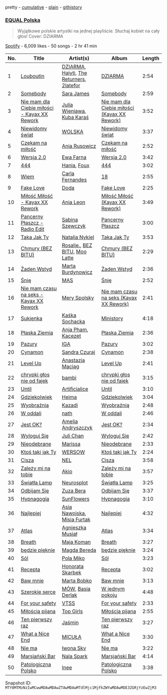 pretty - [cumulative](/playlists/cumulative/37i9dQZF1DWWsiJMaq2jt5.md) - [plain](/playlists/plain/37i9dQZF1DWWsiJMaq2jt5) - [githistory](https://github.githistory.xyz/mackorone/spotify-playlist-archive/blob/main/playlists/plain/37i9dQZF1DWWsiJMaq2jt5)

### [EQUAL Polska](https://open.spotify.com/playlist/37i9dQZF1DWWsiJMaq2jt5)

> Wyjątkowe polskie artystki na jednej playliście\. Słuchaj kobiet na cały głos! Cover: DZIARMA

[Spotify](https://open.spotify.com/user/spotify) - 6,009 likes - 50 songs - 2 hr 41 min

| No. | Title | Artist(s) | Album | Length |
|---|---|---|---|---|
| 1 | [Louboutin](https://open.spotify.com/track/0JNyBvVyQ5awHtRLsiKrKL) | [DZIARMA](https://open.spotify.com/artist/6LwJ1zgqEFyIwXzDD44Qsn), [Haiyti](https://open.spotify.com/artist/3NjbpG6MmFGVLXwbcPXH90), [The Returners](https://open.spotify.com/artist/4zO6WqG8mu49ek0ZDIptTk), [2latefor](https://open.spotify.com/artist/17gX3tD2iLMYlMGE3fXiq1) | [DZIARMA](https://open.spotify.com/album/3M2jL4tMc6m3aIFYm7MpAk) | 2:54 |
| 2 | [Somebody](https://open.spotify.com/track/2aYPLZ0ZuCThRH8Lh5z3lJ) | [Sara James](https://open.spotify.com/artist/6flsK6BZEkCqoz4t3M4oeV) | [Somebody](https://open.spotify.com/album/7wOYn4ZA4BZMcsQsgDSaCt) | 2:59 |
| 3 | [Nie mam dla Ciebie miłości \- Kayax XX Rework](https://open.spotify.com/track/1tpTQqcp91F73bcYXlykTW) | [Julia Wieniawa](https://open.spotify.com/artist/1HX9uYVwH6HHGyE8xSgtUD), [Kuba Karaś](https://open.spotify.com/artist/39ycziDyXzRblGDq5L243I) | [Nie mam dla Ciebie miłości \(Kayax XX Rework\)](https://open.spotify.com/album/5aOyp3KvQE9JuFAmXCtxLy) | 3:52 |
| 4 | [Niewidomy świat](https://open.spotify.com/track/7ytykqgAODvsHyjpOf2zeT) | [WOLSKA](https://open.spotify.com/artist/6W535X9Sk4zYwdMeXQ8LwM) | [Niewidomy świat](https://open.spotify.com/album/1sTr9pVk8FuWDPafyIQ6sI) | 3:37 |
| 5 | [Czekam na miłość](https://open.spotify.com/track/6fjbgL8QKY7btsuBpYf1Sr) | [Ania Rusowicz](https://open.spotify.com/artist/6IspiJXVuNtRG4FmiOyWoP) | [Czekam na miłość](https://open.spotify.com/album/7qcUm0EGLIw3CK9VXm9QHq) | 2:52 |
| 6 | [Wersja 2.0](https://open.spotify.com/track/1HtVu5JgY34RHmI1T23u5w) | [Ewa Farna](https://open.spotify.com/artist/6xajh3A5qhxsNffhhBNntC) | [Wersja 2.0](https://open.spotify.com/album/0ppIf5ClECzep0boAZP3ON) | 3:42 |
| 7 | [444](https://open.spotify.com/track/6LxlLmw89JEyZpLslvfO12) | [Hania](https://open.spotify.com/artist/4orDCRH2msx7nvHsbWP2aa), [Foux](https://open.spotify.com/artist/0m9bygb96Rv5mAuRqIboP7) | [444](https://open.spotify.com/album/0Ob3zuUApobWbPBZ4dYLAe) | 3:02 |
| 8 | [Wiem](https://open.spotify.com/track/7GH4WgBmjBlYwstBqzSKUs) | [Carla Fernandes](https://open.spotify.com/artist/2PowY1osU1K9Qa8d1fn0PF) | [18](https://open.spotify.com/album/6CEPSxPykn7KwvQBVlhX2N) | 2:55 |
| 9 | [Fake Love](https://open.spotify.com/track/7gyizWTXnYP7hSnFJT5ZTf) | [Doda](https://open.spotify.com/artist/3Gln8Jmda3Nb94qAMPyn4A) | [Fake Love](https://open.spotify.com/album/47MI32w0caUsy1FHMouwzn) | 2:25 |
| 10 | [Miłość Miłość \- Kayax XX Rework](https://open.spotify.com/track/4ZYUhRuIlrG719omAo5NlO) | [Ania Leon](https://open.spotify.com/artist/43QBxtuscxneLyKYYEFfEu) | [Miłość Miłość \(Kayax XX Rework\)](https://open.spotify.com/album/5MoO9e2JNZFzL1Z066mtDB) | 3:49 |
| 11 | [Pancerny Płaszcz \- Radio Edit](https://open.spotify.com/track/6Lb5qNC0cVOlT8JwgkEmz8) | [Sabina Szewczyk](https://open.spotify.com/artist/1Ofkj69uBttIicwL9skzh6) | [Pancerny Płaszcz](https://open.spotify.com/album/0V82limCqFpfONf3qKrBIa) | 3:00 |
| 12 | [Taka Jak Ty](https://open.spotify.com/track/0nNnSacyAHrq4uLo2635rK) | [Natalia Nykiel](https://open.spotify.com/artist/2f0ffZ1gPxazVKo0TossWj) | [Taka Jak Ty](https://open.spotify.com/album/1GyL6nXHv36CY0I4YIn3oo) | 3:53 |
| 13 | [Chmury \(BEZ BITU\)](https://open.spotify.com/track/0w4LRPIOUIEi7wn0p0HHFq) | [Rosalie.](https://open.spotify.com/artist/65RQbLHJIWPfWwxYJ5a5BZ), [BEZ BITU](https://open.spotify.com/artist/1nVoKQlgHbJdQ27I6l62vb), [Moo Latte](https://open.spotify.com/artist/3gNjxcKLkMfZYKlLxn0O9F) | [Chmury \(BEZ BITU\)](https://open.spotify.com/album/0e5nLKJvJVMf104N6JP0sl) | 2:29 |
| 14 | [Żaden Wstyd](https://open.spotify.com/track/08RWi0FmMZ98JuBLE30DZ5) | [Marta Burdynowicz](https://open.spotify.com/artist/0Ru3wtDZiezfG5SMQ89XDW) | [Żaden Wstyd](https://open.spotify.com/album/6E55pLOFZGqiU935xplVm7) | 2:36 |
| 15 | [Śnię](https://open.spotify.com/track/1fIVFQWn3gScoiGAoidSX8) | [MAS](https://open.spotify.com/artist/7nMyiwlK2JwXR9FXBrOiuH) | [Śnię](https://open.spotify.com/album/5o6yfjwDa19gz1GvbRvHsn) | 2:52 |
| 16 | [Nie mam czasu na seks \- Kayax XX Rework](https://open.spotify.com/track/68WThIu1JWFHVr0shQMdDw) | [Mery Spolsky](https://open.spotify.com/artist/4U3Mh4fpzJb7XD1CR1ZbDx) | [Nie mam czasu na seks \(Kayax XX Rework\)](https://open.spotify.com/album/4FGgCnhOguxwD7mmOtVl6C) | 2:41 |
| 17 | [Sukienka](https://open.spotify.com/track/1abxcDBiezcNnSQ2WJjZCP) | [Kaśka Sochacka](https://open.spotify.com/artist/3ClL18AtCAPwXVT6mUkBDN) | [Ministory](https://open.spotify.com/album/6PU2uJ7Mhd6Y0jwqfzC5Kl) | 4:18 |
| 18 | [Płaska Ziemia](https://open.spotify.com/track/6k4MizJDs5LU3hsEET5PJY) | [Anja Pham](https://open.spotify.com/artist/77kc3ojDhzIdKO5mifxftT), [Kacezet](https://open.spotify.com/artist/0UtonDPYQQEx6BFqVQfw4u) | [Płaska Ziemia](https://open.spotify.com/album/2YSBbRWF0FRh1xtewV4FV3) | 2:36 |
| 19 | [Pazury](https://open.spotify.com/track/71iW9z6epfW5YU6Eh5kuA0) | [IGA](https://open.spotify.com/artist/194PQAWwypriEsRab3Ly6D) | [Pazury](https://open.spotify.com/album/7svIDw4fzUvV6aS77VXSc5) | 3:02 |
| 20 | [Cynamon](https://open.spotify.com/track/2tb1pdx4G4RuVv9UZ7uE3F) | [Sandra Czuraj](https://open.spotify.com/artist/3qQDvGPGR4wGp6EcTVD3uV) | [Cynamon](https://open.spotify.com/album/0XflPivGZ3wQednM2xiftT) | 2:38 |
| 21 | [Level Up](https://open.spotify.com/track/7B6Ubgdfhc8jKp4rU4Cf8r) | [Anastazja Maciąg](https://open.spotify.com/artist/7FUSTVgPrNPjB3I3QYPby3) | [Level Up](https://open.spotify.com/album/6OTQiskItRephSPungQ9mr) | 2:41 |
| 22 | [chrypki głos nie od fajek](https://open.spotify.com/track/3FaXFUfn2zJMuXchw902IW) | [bambi](https://open.spotify.com/artist/5ic8bWWvZHWf0dDBi9ThNk) | [chrypki głos nie od fajek](https://open.spotify.com/album/5s0PHctq0QWrUbWx2YcXq3) | 3:15 |
| 23 | [Until](https://open.spotify.com/track/5XVqwOCTWIoJ8lM4OpYwvR) | [Artificialice](https://open.spotify.com/artist/3a55BXUPgSH84C0R58DHGY) | [Until](https://open.spotify.com/album/4P80pdu5a0EJCqyLB7k4fr) | 3:10 |
| 24 | [Gdziekolwiek](https://open.spotify.com/track/52b743xUyL2YbimsDz8oU4) | [Heima](https://open.spotify.com/artist/1aYeYHF941WNJDRlII88WD) | [Gdziekolwiek](https://open.spotify.com/album/6xhgbFBsMFyhSK2WZpIDxr) | 3:04 |
| 25 | [Wyobraźnią](https://open.spotify.com/track/3AF7rmZ2AA8oVIbAr5kc9J) | [Kazadi](https://open.spotify.com/artist/07mRerlNt1Z84BeWgOJRib) | [Wyobraźnią](https://open.spotify.com/album/3ThvJF12n9M2C8u4YX4bZJ) | 2:48 |
| 26 | [W oddali](https://open.spotify.com/track/1phEdKvQ6BnJ4ZGQLWjMyv) | [nath](https://open.spotify.com/artist/2KrBpGpCHHnOWBA4WBWOdd) | [W oddali](https://open.spotify.com/album/0Vc8VlS9g22MUDofjSPi26) | 2:46 |
| 27 | [Jest OK?](https://open.spotify.com/track/6knbQPEmqQ2HR345ihiQVS) | [Amelia Andryszczyk](https://open.spotify.com/artist/58wKaNZ5iuXaeelRtHzEsk) | [Jest OK?](https://open.spotify.com/album/7up3WImbHNMujSlN6hCSMC) | 2:34 |
| 28 | [Wyloguj Się](https://open.spotify.com/track/0etcqrxYNC9co6cRNxVdQN) | [Juli Chan](https://open.spotify.com/artist/6jIH7ytOavKICdIcTdVHYa) | [Wyloguj Się](https://open.spotify.com/album/5n7WtSAens1QXdla2sAS5L) | 2:42 |
| 29 | [Nieodebrane](https://open.spotify.com/track/77d8fuSRS67H5fKriw4D7N) | [Marissa](https://open.spotify.com/artist/7lRC2ICJeiCyz2wSU6BVkH) | [Nieodebrane](https://open.spotify.com/album/0bhcg1nZ9h1KU0Rrxu3sw3) | 2:33 |
| 30 | [Ktoś taki jak Ty](https://open.spotify.com/track/7GzcLrw62PDn56jzYIMfGO) | [WERSOW](https://open.spotify.com/artist/1FIoGhkDJAWOqXT1I85GRC) | [Ktoś taki jak Ty](https://open.spotify.com/album/2fHgJh6S6U7yQyNpI5FnBe) | 2:24 |
| 31 | [Cisza](https://open.spotify.com/track/2edEPP1i5yGrR1ITByQgEG) | [NEL](https://open.spotify.com/artist/3gC2pjwYVTQdMuHUucgODF) | [Cisza](https://open.spotify.com/album/32BNnDLmZwWF47tcha7RcV) | 3:58 |
| 32 | [Zależy mi na tobie](https://open.spotify.com/track/3140xT0JDHEpUk3brtWe7j) | [Akio](https://open.spotify.com/artist/50qQ2L1YLO0xNJlEru1EoD) | [Zależy mi na tobie](https://open.spotify.com/album/0V2ku7Duec85M8sHgUy69v) | 3:57 |
| 33 | [Światła Lamp](https://open.spotify.com/track/4KViQTfoOZyxx5Hi2n8R8X) | [Neurosplot](https://open.spotify.com/artist/6bKu2ZbcHZkuxIyzTmQSKD) | [Światła Lamp](https://open.spotify.com/album/546PJbVCqXmnJ7SDg39ldS) | 3:25 |
| 34 | [Odbijam Się](https://open.spotify.com/track/4kclzJQr5sQ6qFmhOzfsr7) | [Zuza Bera](https://open.spotify.com/artist/5GBUYwVN3LRd5USJMH9W1j) | [Odbijam Się](https://open.spotify.com/album/7GBKJ8qszJUBNVdbWYEUYY) | 3:37 |
| 35 | [Hypnagogia](https://open.spotify.com/track/25EhXAouKdtSZQ5IijyTNb) | [SunFlowers](https://open.spotify.com/artist/6geii4EGJqnTuB17iT0sJr) | [Hypnagogia](https://open.spotify.com/album/71OfRp3sIbHcDk0GHHJNHD) | 3:10 |
| 36 | [Najlepiej](https://open.spotify.com/track/033O0H1yCpanmBdHx08rQs) | [Asia Nawojska](https://open.spotify.com/artist/5GymgO2A0NDEhmRk5RwCi3), [Misia Furtak](https://open.spotify.com/artist/1gHY7d1BsJjxJ1VjAnqm5M) | [Najlepiej](https://open.spotify.com/album/3YTv5K330J2QinotYDiwjs) | 4:32 |
| 37 | [Atlas](https://open.spotify.com/track/7IK46mcMiXgcjLIU2107MF) | [Agnieszka Musiał](https://open.spotify.com/artist/4uOBCZk1MpMzmpOnAtN8qc) | [Atlas](https://open.spotify.com/album/5KvsMl3RlM9vfg6V6zwuGv) | 3:34 |
| 38 | [Breath](https://open.spotify.com/track/1cx44ItVBUo96rHzkmKIdV) | [Maja Koman](https://open.spotify.com/artist/4zdWMCvlli7m793cUK9Aia) | [Breath](https://open.spotify.com/album/142WLCURWpvgWaH1uvemCj) | 3:27 |
| 39 | [będzie pięknie](https://open.spotify.com/track/5MMz05dcliZHqxQrHv1Amk) | [Magda Bereda](https://open.spotify.com/artist/6NaOhgiHgKdbBk1SUaAt9d) | [będzie pięknie](https://open.spotify.com/album/6DWycWuPRiAPZTxxP0EDcD) | 3:24 |
| 40 | [Sól](https://open.spotify.com/track/1RmWKCtIgVuz1H8scQYJhy) | [Pola Miko](https://open.spotify.com/artist/44ZFTONVX22mk1IrK4rJUa) | [Sól](https://open.spotify.com/album/5vMuBO78YnztXty7LUOSBW) | 3:23 |
| 41 | [Recepta](https://open.spotify.com/track/4j4lPKlEUgkOHlt6ZwPwtE) | [Honorata Skarbek](https://open.spotify.com/artist/05Fgqq7GfWeNol1TR5H3og) | [Recepta](https://open.spotify.com/album/0bRNKC3oN1LCON0SR6YTAK) | 3:02 |
| 42 | [Baw mnie](https://open.spotify.com/track/6TOAX3nXjlWk8KOQh7ubA9) | [Marta Bobko](https://open.spotify.com/artist/08g2JpfchsOaFhloscI3n8) | [Baw mnie](https://open.spotify.com/album/4pGUuLG1xp9lUN4iT1MtNq) | 3:13 |
| 43 | [Szerokie serce](https://open.spotify.com/track/5j80iRZdTsgQxgWLW0Pm5d) | [MÓW](https://open.spotify.com/artist/2joNmN6YjWjB7vI2vRlXKx), [Basia Derlak](https://open.spotify.com/artist/7i8DdYbRt6S9scoBshtgLz) | [W jednym pokoju](https://open.spotify.com/album/5YlK9xCwNdDA0WkmDIxXom) | 4:48 |
| 44 | [For your safety](https://open.spotify.com/track/3yIKczp0CRsnGtK7P0e5R6) | [VTSS](https://open.spotify.com/artist/0zo109NM3S7CqHpvlXwqEN) | [For your safety](https://open.spotify.com/album/3L1YegCnsVaikVxsL4Fypv) | 2:33 |
| 45 | [Miłością pijana](https://open.spotify.com/track/6Z19YUWuvtnuAca26bnjEy) | [Top Girls](https://open.spotify.com/artist/7K7rRWSKUzSH1pbOMJvlc8) | [Miłością pijana](https://open.spotify.com/album/5MmpgPZP4vf0mEV5vbR9yS) | 2:55 |
| 46 | [Ten pierwszy raz](https://open.spotify.com/track/4WdnNonAzUxgmzv6JQvu1W) | [Jaśmin](https://open.spotify.com/artist/1bSK6IBlQyE2wLOHonkr80) | [Ten pierwszy raz](https://open.spotify.com/album/2K0omA5I2Ycf6au4dUw0KT) | 3:27 |
| 47 | [What a Nice End](https://open.spotify.com/track/7vJBIfp0g20MmDbYKdf1qL) | [MICUŁA](https://open.spotify.com/artist/7GHCUyKOaUg7OE6l4pOpai) | [What a Nice End](https://open.spotify.com/album/43T8XjsBm7K5f6QlZSqgGh) | 3:30 |
| 48 | [Nie ma](https://open.spotify.com/track/3MFmVJjXCv6gQq5LkbMnqT) | [Iwona Skv](https://open.spotify.com/artist/5nGEwOuyd7RFe64eB0kWd8) | [Nie ma](https://open.spotify.com/album/51M4DQti8EHFtBk7vNmM1M) | 3:22 |
| 49 | [Marsjański Bar](https://open.spotify.com/track/0P2MCUuicAI72RCg3riSWA) | [Nala Spark](https://open.spotify.com/artist/5ptw1niAHtHelU7Zav61sF) | [Marsjański Bar](https://open.spotify.com/album/0DBxFpYs30OPIHS9Av4TDn) | 4:14 |
| 50 | [Patologiczna Polsko](https://open.spotify.com/track/3fBBzzh8Cfkcuwvaq7JpO7) | [Inee](https://open.spotify.com/artist/30UBxEPvKc0CPtKeRfp6Ih) | [Patologiczna Polsko](https://open.spotify.com/album/33vh2N7BkgoCCiRCT5H4F1) | 3:38 |

Snapshot ID: `MTY0MTMzNzIwMCwwMDAwMDAwZTAwMDAwMTdlMjc1MjFkZWYwMDAwMDE3ZGRjYzEwZjM3`